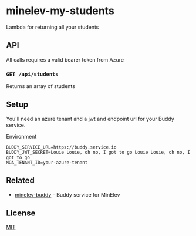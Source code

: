 # minelev-my-students

Lambda for returning all your students

## API

All calls requires a valid bearer token from Azure

### ```GET /api/students```

Returns an array of students

## Setup

You'll need an azure tenant and a jwt and endpoint url for your Buddy service.

Environment

```
BUDDY_SERVICE_URL=https://buddy.service.io
BUDDY_JWT_SECRET=Louie Louie, oh no, I got to go Louie Louie, oh no, I got to go
MOA_TENANT_ID=your-azure-tenant
```

## Related

- [minelev-buddy](https://github.com/telemark/minelev-buddy) - Buddy service for MinElev

## License

[MIT](LICENSE)
